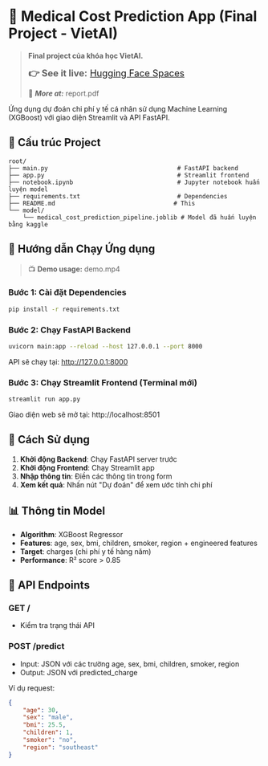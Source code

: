 # 🏥 Medical Cost Prediction App (Final Project - VietAI)

> **Final project của khóa học VietAI.**
> 
> <span style="font-size:1.3em;"><b>👉 See it live:</b> <a href="https://huggingface.co/spaces/nguyentl2203/xgbmodelVietAI" target="_blank">Hugging Face Spaces</a></span>
> 
> 📄 ***More at:*** report.pdf


Ứng dụng dự đoán chi phí y tế cá nhân sử dụng Machine Learning (XGBoost) với giao diện Streamlit và API FastAPI.

## 📁 Cấu trúc Project

```
root/
├── main.py                                    # FastAPI backend
├── app.py                                     # Streamlit frontend
├── notebook.ipynb                             # Jupyter notebook huấn luyện model
├── requirements.txt                           # Dependencies
├── README.md                                 # This
└── model/
    └── medical_cost_prediction_pipeline.joblib # Model đã huấn luyện bằng kaggle
```

## 🚀 Hướng dẫn Chạy Ứng dụng

> 📺 **Demo usage:** demo.mp4

### Bước 1: Cài đặt Dependencies

```bash
pip install -r requirements.txt
```

### Bước 2: Chạy FastAPI Backend

```bash
uvicorn main:app --reload --host 127.0.0.1 --port 8000
```

API sẽ chạy tại: http://127.0.0.1:8000

### Bước 3: Chạy Streamlit Frontend (Terminal mới)

```bash
streamlit run app.py
```

Giao diện web sẽ mở tại: http://localhost:8501

## 🎯 Cách Sử dụng

1. **Khởi động Backend**: Chạy FastAPI server trước
2. **Khởi động Frontend**: Chạy Streamlit app
3. **Nhập thông tin**: Điền các thông tin trong form
4. **Xem kết quả**: Nhấn nút "Dự đoán" để xem ước tính chi phí

## 📊 Thông tin Model

- **Algorithm**: XGBoost Regressor
- **Features**: age, sex, bmi, children, smoker, region + engineered features
- **Target**: charges (chi phí y tế hàng năm)
- **Performance**: R² score > 0.85

## 🔧 API Endpoints

### GET /
- Kiểm tra trạng thái API

### POST /predict
- Input: JSON với các trường age, sex, bmi, children, smoker, region
- Output: JSON với predicted_charge

Ví dụ request:
```json
{
    "age": 30,
    "sex": "male", 
    "bmi": 25.5,
    "children": 1,
    "smoker": "no",
    "region": "southeast"
}
```

